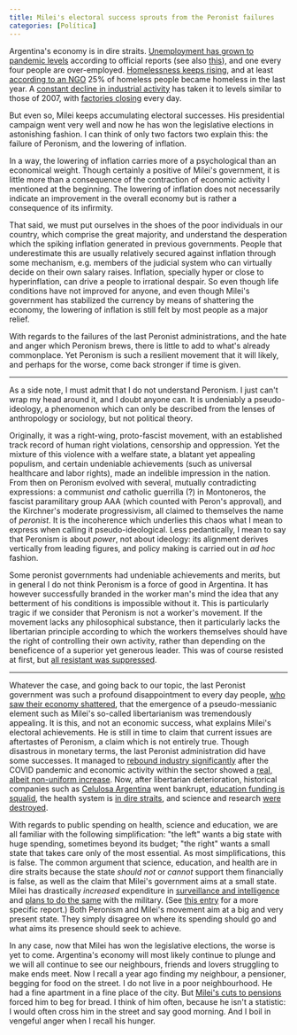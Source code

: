 ```yaml
---
title: Milei's electoral success sprouts from the Peronist failures
categories: [Política]
---
```


Argentina's economy is in dire straits. [Unemployment has grown to pandemic
levels](https://buenosairesherald.com/economics/unemployment-in-argentina-rises-to-7-9-the-highest-in-four-years)
according to official reports (see also
[this](https://www.batimes.com.ar/news/economy/economic-pick-up-fails-to-filter-through-to-argentinas-job-market.phtml#:~:text=Argentina%27s%20manufacturing%20industry%20also%20showed%20a%20significant%20decline%20%E2%80%93%204%2C162%20less%20jobs%20in%20March%20while%20there%20were%202%2C088%20less%20workers%20in%20agriculture%2C%20livestock%2C%20hunting%20and%20forestry%20and%201%2C185%20less%20in%20education.)),
and one every four people are over-employed. [Homelessness keeps
rising](https://www.reuters.com/world/americas/winter-deepens-misery-argentinas-poor-following-mileis-financial-cuts-2024-06-05/),
and at least [according to an
NGO](https://www.batimes.com.ar/news/argentina/quarter-of-rough-sleepers-in-buenos-aires-city-have-been-on-streets-for-less-than-year.phtml)
25% of homeless people became homeless in the last year. A [constant decline in
industrial
activity](https://www.plenglish.com/news/2025/08/18/argentine-industry-accumulates-four-months-of-decline/)
has taken it to levels similar to those of 2007, with [factories
closing](https://www.wsj.com/world/americas/argentina-is-losing-faith-in-mileis-free-market-revolution-9475ba42?gaa_at=eafs&gaa_n=ASWzDAiVd23n-aagDkO0_iZplWiCwK1tJds1QJDYm5btjrQUty5CRgQBxRwWDMx812I%3D&gaa_ts=68e04c0b&gaa_sig=LQ4yzqi4vT1PrrgyA6_fHONGxzSrvUX8UHyVVZ5tnqD8Z3K0yzIBZpmWeDdSlIPolnATI1blqqRcOV-wM1QBlA%3D%3D)
every day. 

But even so, Milei keeps accumulating electoral successes. His presidential
campaign went very well and now he has won the legislative elections in
astonishing fashion. I can think of only two factors two explain this: the
failure of Peronism, and the lowering of inflation. 

In a way, the lowering of inflation carries more of a psychological than an
economical weight. Though certainly a positive of Milei's government, it is
little more than a consequence of the contraction of economic activity I
mentioned at the beginning. The lowering of inflation does not necessarily
indicate an improvement in the overall economy but is rather a consequence of
its infirmity. 

That said, we must put ourselves in the shoes of the poor individuals in our
country, which comprise the great majority, and understand the desperation which
the spiking inflation generated in previous governments. People that
underestimate this are usually relatively secured against inflation through some
mechanism, e.g. members of the judicial system who can virtually decide on their
own salary raises. Inflation, specially hyper or close to hyperinflation, can
drive a people to irrational despair. So even though life conditions have not
improved for anyone, and even though Milei's government has stabilized the
currency by means of shattering the economy, the lowering of inflation is still
felt by most people as a major relief.

With regards to the failures of the last Peronist administrations, and the hate
and anger which Peronism brews, there is little to add to what's already
commonplace. Yet Peronism is such a resilient movement that it will likely, and
perhaps for the worse, come back stronger if time is given.

---

As a side note, I must admit that I do not understand Peronism. I just can't
wrap my head around it, and I doubt anyone can. It is undeniably a
pseudo-ideology, a phenomenon which can only be described from the lenses of
anthropology or sociology, but not political theory. 

Originally, it was a right-wing, proto-fascist movement, with an established
track record of human right violations, censorship and oppression. Yet the
mixture of this violence with a welfare state, a blatant yet appealing populism,
and certain undeniable achievements (such as universal healthcare and labor
rights), made an indelible impression in the nation. From then on Peronism
evolved with several, mutually contradicting expressions: a communist *and*
catholic guerrilla (?) in Montoneros, the fascist paramilitary group AAA (which
counted with Peron's approval), and the Kirchner's moderate progressivism, all
claimed to themselves the name of *peronist*. It is the incoherence which
underlies this chaos what I mean to express when calling it pseudo-ideological.
Less pedantically, I mean to say that Peronism is about *power*, not about
ideology: its alignment derives vertically from leading figures, and policy
making is carried out in *ad hoc* fashion.

Some peronist governments had undeniable achievements and merits, but in general
I do not think Peronism is a force of good in Argentina. It has however
successfully branded in the worker man's mind the idea that any betterment of
his conditions is impossible without it. This is particularly tragic if we
consider that Peronism is not a worker's movement. If the movement lacks any
philosophical substance, then it particularly lacks the libertarian principle
according to which the workers themselves should have the right of controlling
their own activity, rather than depending on the beneficence of a superior yet
generous leader. This was of course resisted at first, but 
[all resistant was suppressed](https://www.criticapenal.com.ar/wp-content/uploads/numero3/cesano.pdf).

--- 

Whatever the case, and going back to our topic, the last Peronist government was
such a profound disappointment to every day people, [who saw their economy
shattered](https://www.batimes.com.ar/news/economy/argentinas-inflation-hit-211-in-2023-fastest-gain-in-three-decades.phtml),
that the emergence of a pseudo-messianic element such as Milei's so-called
libertarianism was tremendously appealing. It is this, and not an economic
success, what explains Milei's electoral achievements. He is still in time to
claim that current issues are aftertastes of Peronism, a claim which is not
entirely true. Though disastrous in monetary terms, the last Peronist
administration did have some successes. It managed to [rebound industry
significantly](https://www.focus-economics.com/countries/argentina/#:~:text=17.5-,1.9)
after the COVID pandemic and economic activity within the sector showed a [real,
albeit non-uniform
increase](https://www.uia.org.ar/centro-de-estudios/4030/ceu-informe-industrial-no03-2023/).
Now, after libertarian deterioration, historical companies such as [Celulosa
Argentina](https://www.pulpapernews.com/20250903/16968/celulosa-argentina-files-bankruptcy-after-devastating-balance-sheet)
went bankrupt, [education funding is
squalid](https://www.batimes.com.ar/news/argentina/milei-vetoes-state-university-funding-bill-escalating-conflict-with-education-sector.phtml),
the health system is [in dire
straits](https://www.ap.org/news-highlights/spotlights/2025/argentines-reel-from-health-care-cutbacks-as-president-mileis-state-overhaul-mirrors-trumps/),
and science and research [were
destroyed](https://www.batimes.com.ar/news/argentina/mileis-chainsaw-slashes-funds-for-argentinas-science-and-research-institutes.phtml).

With regards to public spending on health, science and education, we are all
familiar with the following simplification: "the left" wants a big state with
huge spending, sometimes beyond its budget; "the right" wants a small state that
takes care only of the most essential. As most simplifications, this is false.
The common argument that science, education, and health are in dire straits
because the state *should not* or *cannot* support them financially is false, as
well as the claim that Milei's government aims at a small state. Milei has
drastically *increased* expenditure in [surveillance and
intelligence](https://www.batimes.com.ar/news/economy/milei-boosts-budget-of-argentinas-intelligence-services-by-73-billion-pesos.phtml)
and [plans to do the
same](https://www.economist.com/the-americas/2024/08/22/javier-milei-is-splurging-on-the-army)
with the military. (See [this
entry](https://slopezpereyra.github.io/2024-12-10-2024Represion/) for a more
specific report.) Both Peronism and Milei's movement aim at a big and very
present state. They simply disagree on where its spending should go and what
aims its presence should seek to achieve. 

In any case, now that Milei has won the legislative elections, the worse is yet
to come. Argentina's economy will most likely continue to plunge and we will all
continue to see our neighbours, friends and lovers struggling to make ends meet.
Now I recall a year ago finding my neighbour, a pensioner, begging for food on
the street. I do not live in a poor neighbourhood. He had a fine apartment in a
fine place of the city. But [Milei's cuts to
pensions](https://www.dw.com/en/argentinas-austerity-cuts-drive-pensioners-onto-the-streets/g-74254531)
forced him to beg for bread. I think of him often, because he isn't a statistic:
I would often cross him in the street and say good morning. And I boil in
vengeful anger when I recall his hunger.






